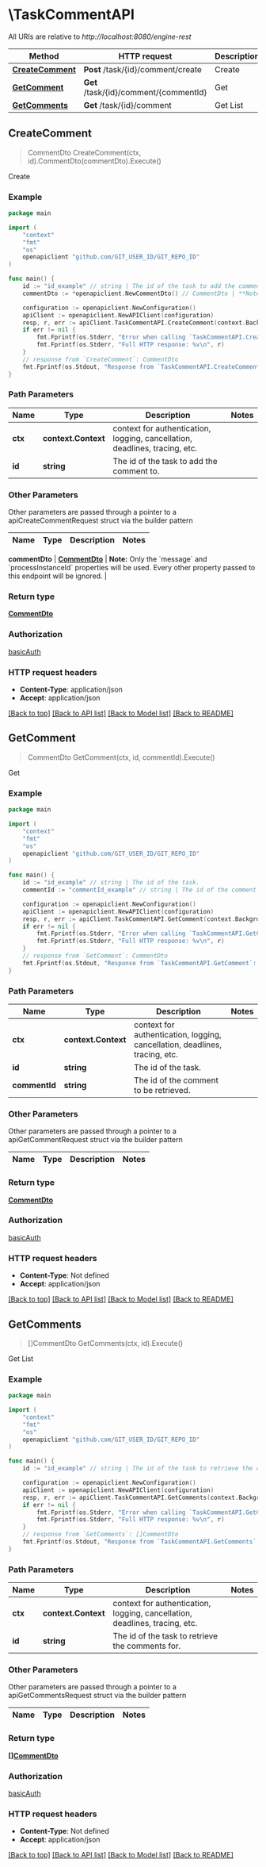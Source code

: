 # \TaskCommentAPI

All URIs are relative to *http://localhost:8080/engine-rest*

Method | HTTP request | Description
------------- | ------------- | -------------
[**CreateComment**](TaskCommentAPI.md#CreateComment) | **Post** /task/{id}/comment/create | Create
[**GetComment**](TaskCommentAPI.md#GetComment) | **Get** /task/{id}/comment/{commentId} | Get
[**GetComments**](TaskCommentAPI.md#GetComments) | **Get** /task/{id}/comment | Get List



## CreateComment

> CommentDto CreateComment(ctx, id).CommentDto(commentDto).Execute()

Create



### Example

```go
package main

import (
	"context"
	"fmt"
	"os"
	openapiclient "github.com/GIT_USER_ID/GIT_REPO_ID"
)

func main() {
	id := "id_example" // string | The id of the task to add the comment to.
	commentDto := *openapiclient.NewCommentDto() // CommentDto | **Note:** Only the `message` and `processInstanceId` properties will be used. Every other property passed to this endpoint will be ignored. (optional)

	configuration := openapiclient.NewConfiguration()
	apiClient := openapiclient.NewAPIClient(configuration)
	resp, r, err := apiClient.TaskCommentAPI.CreateComment(context.Background(), id).CommentDto(commentDto).Execute()
	if err != nil {
		fmt.Fprintf(os.Stderr, "Error when calling `TaskCommentAPI.CreateComment``: %v\n", err)
		fmt.Fprintf(os.Stderr, "Full HTTP response: %v\n", r)
	}
	// response from `CreateComment`: CommentDto
	fmt.Fprintf(os.Stdout, "Response from `TaskCommentAPI.CreateComment`: %v\n", resp)
}
```

### Path Parameters


Name | Type | Description  | Notes
------------- | ------------- | ------------- | -------------
**ctx** | **context.Context** | context for authentication, logging, cancellation, deadlines, tracing, etc.
**id** | **string** | The id of the task to add the comment to. | 

### Other Parameters

Other parameters are passed through a pointer to a apiCreateCommentRequest struct via the builder pattern


Name | Type | Description  | Notes
------------- | ------------- | ------------- | -------------

 **commentDto** | [**CommentDto**](CommentDto.md) | **Note:** Only the &#x60;message&#x60; and &#x60;processInstanceId&#x60; properties will be used. Every other property passed to this endpoint will be ignored. | 

### Return type

[**CommentDto**](CommentDto.md)

### Authorization

[basicAuth](../README.md#basicAuth)

### HTTP request headers

- **Content-Type**: application/json
- **Accept**: application/json

[[Back to top]](#) [[Back to API list]](../README.md#documentation-for-api-endpoints)
[[Back to Model list]](../README.md#documentation-for-models)
[[Back to README]](../README.md)


## GetComment

> CommentDto GetComment(ctx, id, commentId).Execute()

Get



### Example

```go
package main

import (
	"context"
	"fmt"
	"os"
	openapiclient "github.com/GIT_USER_ID/GIT_REPO_ID"
)

func main() {
	id := "id_example" // string | The id of the task.
	commentId := "commentId_example" // string | The id of the comment to be retrieved.

	configuration := openapiclient.NewConfiguration()
	apiClient := openapiclient.NewAPIClient(configuration)
	resp, r, err := apiClient.TaskCommentAPI.GetComment(context.Background(), id, commentId).Execute()
	if err != nil {
		fmt.Fprintf(os.Stderr, "Error when calling `TaskCommentAPI.GetComment``: %v\n", err)
		fmt.Fprintf(os.Stderr, "Full HTTP response: %v\n", r)
	}
	// response from `GetComment`: CommentDto
	fmt.Fprintf(os.Stdout, "Response from `TaskCommentAPI.GetComment`: %v\n", resp)
}
```

### Path Parameters


Name | Type | Description  | Notes
------------- | ------------- | ------------- | -------------
**ctx** | **context.Context** | context for authentication, logging, cancellation, deadlines, tracing, etc.
**id** | **string** | The id of the task. | 
**commentId** | **string** | The id of the comment to be retrieved. | 

### Other Parameters

Other parameters are passed through a pointer to a apiGetCommentRequest struct via the builder pattern


Name | Type | Description  | Notes
------------- | ------------- | ------------- | -------------



### Return type

[**CommentDto**](CommentDto.md)

### Authorization

[basicAuth](../README.md#basicAuth)

### HTTP request headers

- **Content-Type**: Not defined
- **Accept**: application/json

[[Back to top]](#) [[Back to API list]](../README.md#documentation-for-api-endpoints)
[[Back to Model list]](../README.md#documentation-for-models)
[[Back to README]](../README.md)


## GetComments

> []CommentDto GetComments(ctx, id).Execute()

Get List



### Example

```go
package main

import (
	"context"
	"fmt"
	"os"
	openapiclient "github.com/GIT_USER_ID/GIT_REPO_ID"
)

func main() {
	id := "id_example" // string | The id of the task to retrieve the comments for.

	configuration := openapiclient.NewConfiguration()
	apiClient := openapiclient.NewAPIClient(configuration)
	resp, r, err := apiClient.TaskCommentAPI.GetComments(context.Background(), id).Execute()
	if err != nil {
		fmt.Fprintf(os.Stderr, "Error when calling `TaskCommentAPI.GetComments``: %v\n", err)
		fmt.Fprintf(os.Stderr, "Full HTTP response: %v\n", r)
	}
	// response from `GetComments`: []CommentDto
	fmt.Fprintf(os.Stdout, "Response from `TaskCommentAPI.GetComments`: %v\n", resp)
}
```

### Path Parameters


Name | Type | Description  | Notes
------------- | ------------- | ------------- | -------------
**ctx** | **context.Context** | context for authentication, logging, cancellation, deadlines, tracing, etc.
**id** | **string** | The id of the task to retrieve the comments for. | 

### Other Parameters

Other parameters are passed through a pointer to a apiGetCommentsRequest struct via the builder pattern


Name | Type | Description  | Notes
------------- | ------------- | ------------- | -------------


### Return type

[**[]CommentDto**](CommentDto.md)

### Authorization

[basicAuth](../README.md#basicAuth)

### HTTP request headers

- **Content-Type**: Not defined
- **Accept**: application/json

[[Back to top]](#) [[Back to API list]](../README.md#documentation-for-api-endpoints)
[[Back to Model list]](../README.md#documentation-for-models)
[[Back to README]](../README.md)

